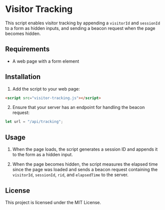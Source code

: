 # Visitor Tracking

This script enables visitor tracking by appending a `visitorId` and `sessionId` to a form as hidden inputs, and sending a beacon request when the page becomes hidden.

## Requirements

- A web page with a form element

## Installation

1. Add the script to your web page:

```html
<script src="visitor-tracking.js"></script>
```

2. Ensure that your server has an endpoint for handling the beacon request:


```javascript
let url = "/api/tracking";
```

## Usage

1. When the page loads, the script generates a session ID and appends it to the form as a hidden input.

2. When the page becomes hidden, the script measures the elapsed time since the page was loaded and sends a beacon request containing the `visitorId`, `sessionId`, `rid`, and `elapsedTime` to the server.

## License

This project is licensed under the MIT License.